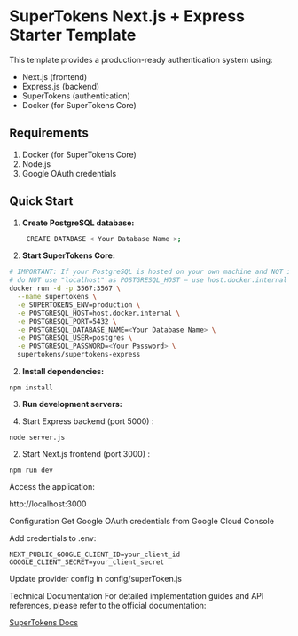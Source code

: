 
# SuperTokens Next.js + Express Starter Template

This template provides a production-ready authentication system using:
- Next.js (frontend)
- Express.js (backend)
- SuperTokens (authentication)
- Docker (for SuperTokens Core)

## Requirements
1. Docker (for SuperTokens Core)
2. Node.js
3. Google OAuth credentials

## Quick Start
1. **Create PostgreSQL database:**
   ```bash
    CREATE DATABASE < Your Database Name >;
   ```
1. **Start SuperTokens Core:**
     
```bash
# IMPORTANT: If your PostgreSQL is hosted on your own machine and NOT in Docker, 
# do NOT use "localhost" as POSTGRESQL_HOST — use host.docker.internal instead
docker run -d -p 3567:3567 \
  --name supertokens \
  -e SUPERTOKENS_ENV=production \
  -e POSTGRESQL_HOST=host.docker.internal \
  -e POSTGRESQL_PORT=5432 \
  -e POSTGRESQL_DATABASE_NAME=<Your Database Name> \
  -e POSTGRESQL_USER=postgres \
  -e POSTGRESQL_PASSWORD=<Your Password> \
  supertokens/supertokens-express
```
2. **Install dependencies:**
```
npm install
```
3. **Run development servers:**

  1. Start Express backend (port 5000) :
```
node server.js
```
  2. Start Next.js frontend (port 3000) :
``` 
npm run dev
```
Access the application:

http://localhost:3000

Configuration
Get Google OAuth credentials from Google Cloud Console

Add credentials to .env:
```
NEXT_PUBLIC_GOOGLE_CLIENT_ID=your_client_id
GOOGLE_CLIENT_SECRET=your_client_secret
```
Update provider config in config/superToken.js

Technical Documentation
For detailed implementation guides and API references, please refer to the official documentation:

[SuperTokens Docs](https://supertokens.com/docs)
